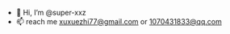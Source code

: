 - 👋 Hi, I’m @super-xxz
- 📫 reach me xuxuezhi77@gmail.com or 1070431833@qq.com

<!---
super-xxz/super-xxz is a ✨ special ✨ repository because its `README.md` (this file) appears on your GitHub profile.
You can click the Preview link to take a look at your changes.
--->
